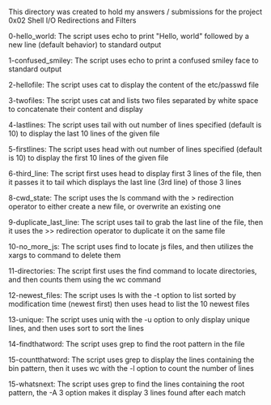 This directory was created to hold my answers / submissions for the project 0x02 Shell I/O Redirections and Filters

0-hello_world: The script uses echo to print "Hello, world" followed by a new line (default behavior) to standard output

1-confused_smiley: The script uses echo to print a confused smiley face to standard output

2-hellofile: The script uses cat to display the content of the etc/passwd file

3-twofiles: The script uses cat and lists two files separated by white space to concatenate their content and display

4-lastlines: The script uses tail with out number of lines specified (default is 10) to display the last 10 lines of the given file

5-firstlines: The script uses head with out number of lines specified (default is 10) to display the first 10 lines of the given file

6-third_line: The script first uses head to display first 3 lines of the file, then it passes it to tail which displays the last line (3rd line) of those 3 lines


8-cwd_state: The script uses the ls command with the > redirection operator to either create a new file, or overwrite an existing one

9-duplicate_last_line: The script uses tail to grab the last line of the file, then it uses the >> redirection operator to duplicate it on the same file

10-no_more_js: The script uses find to locate js files, and then utilizes the xargs to command to delete them

11-directories: The script first uses the find command to locate directories, and then counts them using the wc command

12-newest_files: The script uses ls with the -t option to list sorted by modification time (newest first) then uses head to list the 10 newest files

13-unique: The script uses uniq with the -u option to only display unique lines, and then uses sort to sort the lines

14-findthatword: The script uses grep to find the root pattern in the file

15-countthatword: The script uses grep to display the lines containing the bin pattern, then it uses wc with the -l option to count the number of lines

15-whatsnext: The script uses grep to find the lines containing the root pattern, the -A 3 option makes it display 3 lines found after each match